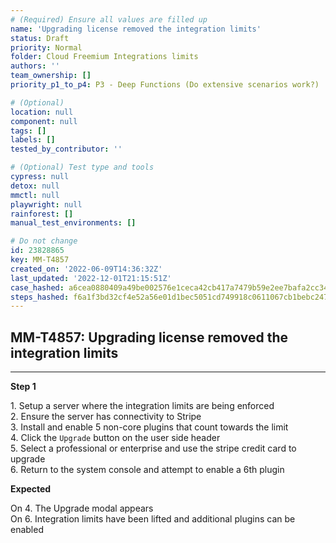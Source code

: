 ```yaml
---
# (Required) Ensure all values are filled up
name: 'Upgrading license removed the integration limits'
status: Draft
priority: Normal
folder: Cloud Freemium Integrations limits
authors: ''
team_ownership: []
priority_p1_to_p4: P3 - Deep Functions (Do extensive scenarios work?)

# (Optional)
location: null
component: null
tags: []
labels: []
tested_by_contributor: ''

# (Optional) Test type and tools
cypress: null
detox: null
mmctl: null
playwright: null
rainforest: []
manual_test_environments: []

# Do not change
id: 23828865
key: MM-T4857
created_on: '2022-06-09T14:36:32Z'
last_updated: '2022-12-01T21:15:51Z'
case_hashed: a6cea0880409a49be002576e1ceca42cb417a7479b59e2ee7bafa2cc34c15fbbd2195799d6a28879d6300a909102446d
steps_hashed: f6a1f3bd32cf4e52a56e01d1bec5051cd749918c0611067cb1bebc247daf19836cf35547af97c90b5b7ae538ff020a66
---
```


<!-- (Auto-generated) Based on frontmatter's "key" and "name" -->

## MM-T4857: Upgrading license removed the integration limits

---

**Step 1**

1\. Setup a server where the integration limits are being enforced\
2\. Ensure the server has connectivity to Stripe\
3\. Install and enable 5 non-core plugins that count towards the limit\
4\. Click the `Upgrade` button on the user side header\
5\. Select a professional or enterprise and use the stripe credit card to upgrade\
6\. Return to the system console and attempt to enable a 6th plugin

**Expected**

On 4. The Upgrade modal appears\
On 6. Integration limits have been lifted and additional plugins can be enabled
